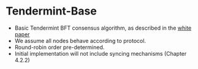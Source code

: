 # Tendermint-Base

* Basic Tendermint BFT consensus algorithm, as described in the [white paper](https://atrium.lib.uoguelph.ca/xmlui/bitstream/handle/10214/9769/Buchman_Ethan_201606_MAsc.pdf?sequence=7&isAllowed=y)
* We assume all nodes behave according to protocol.
* Round-robin order pre-determined.
* Initial implementation will not include syncing mechanisms (Chapter 4.2.2)
